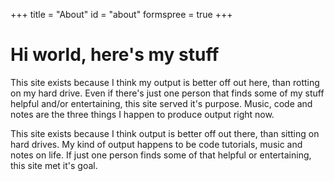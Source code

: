 +++
title = "About"
id = "about"
formspree = true
+++

# Hi world, here's my stuff

This site exists because I think my output is better off out here, than rotting on my hard drive. Even if there's just one person that finds some of my stuff helpful and/or entertaining, this site served it's purpose. Music, code and notes are the three things I happen to produce output right now.

This site exists because I think output is better off out there, than sitting on hard drives. My kind of output happens to be code tutorials, music and notes on life. If just one person finds some of that helpful or entertaining, this site met it's goal.
